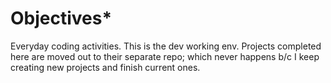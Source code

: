# Objectives*
Everyday coding activities. This is the dev working env. 
Projects completed here are moved out to their separate repo; which never happens b/c I keep creating new projects and finish current ones.